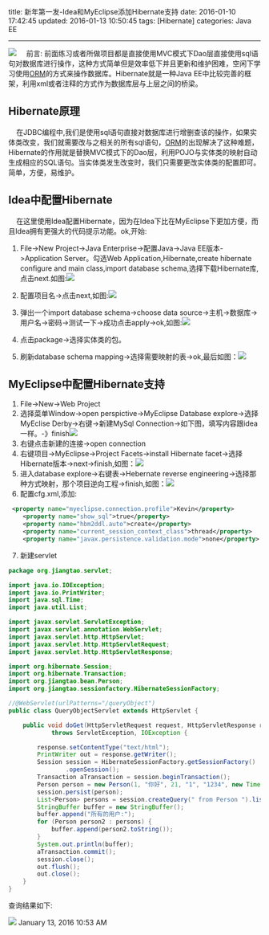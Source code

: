 title: 新年第一发-Idea和MyEclipse添加Hibernate支持
date: 2016-01-10 17:42:45
updated: 2016-01-13 10:50:45
tags: [Hibernate]
categories: Java EE

---
![](http://7xk0q3.com1.z0.glb.clouddn.com/idea-test.png)
&nbsp;&nbsp;&nbsp;&nbsp;前言: 前面练习或者所做项目都是直接使用MVC模式下Dao层直接使用sql语句对数据库进行操作，这种方式简单但是效率低下并且更新和维护困难，空闲下学习使用[ORM](https://zh.wikipedia.org/zh-cn/%E5%AF%B9%E8%B1%A1%E5%85%B3%E7%B3%BB%E6%98%A0%E5%B0%84)的方式来操作数据库。Hibernate就是一种Java EE中比较完善的框架，利用xml或者注释的方式作为数据库层与上层之间的桥梁。
<!--more-->
## Hibernate原理
&nbsp;&nbsp;&nbsp;&nbsp;在JDBC编程中,我们是使用sql语句直接对数据库进行增删查该的操作，如果实体类改变，我们就需要改与之相关的所有sql语句，[ORM](https://zh.wikipedia.org/zh-cn/%E5%AF%B9%E8%B1%A1%E5%85%B3%E7%B3%BB%E6%98%A0%E5%B0%84)的出现解决了这种难题，Hibernate的作用就是替换MVC模式下的Dao层，利用POJO与实体类的映射自动生成相应的SQL语句。当实体类发生改变时，我们只需要更改实体类的配置即可。简单，方便，易维护。
## Idea中配置Hibernate
&nbsp;&nbsp;&nbsp;&nbsp;在这里使用Idea配置Hibernate，因为在Idea下比在MyEclipse下更加方便，而且Idea拥有更强大的代码提示功能。ok,开始:
1. File->New Project->Java Enterprise->配置Java->Java EE版本->Application Server。勾选Web Application,Hibernate,create hibernate configure and main class,import database schema,选择下载Hibernate库,点击next.如图:![](http://7xk0q3.com1.z0.glb.clouddn.com/QQ%E6%88%AA%E5%9B%BE-new-hibernate-project.png)

2. 配置项目名->点击next,如图:![](http://7xk0q3.com1.z0.glb.clouddn.com/QQ%E6%88%AA%E5%9B%BE-hibernate-project-name.png)
3. 弹出一个import database schema->choose data source->主机->数据库->用户名->密码->测试一下->成功点击apply->ok,如图:![](http://7xk0q3.com1.z0.glb.clouddn.com/QQ%E6%88%AA%E5%9B%BEhibernate-database.png)
4. 点击package->选择实体类的包。
5. 刷新database schema mapping->选择需要映射的表->ok,最后如图：![](http://7xk0q3.com1.z0.glb.clouddn.com/QQ%E6%88%AA%E5%9B%BEimpot-database-schema.png)

## MyEclipse中配置Hibernate支持
1. File->New->Web Project
2. 选择菜单Window->open perspictive->MyEclipse Database explore->选择MyEclise Derby->右键->新建MySql Connection->如下图，填写内容跟idea一样。-》finish![](http://7xk0q3.com1.z0.glb.clouddn.com/QQ%E6%88%AA%E5%9B%BE-MyEclipse-connection-database.png)
3. 右键点击新建的连接->open connection
4. 右键项目->MyEclipse->Project Facets->install Hibernate facet->选择Hibernate版本->next->finish,如图：![](http://7xk0q3.com1.z0.glb.clouddn.com/QQ%E6%88%AA%E5%9B%BEsession-factory.png)
5. 进入database explore->右键表->Hebernate reverse engineering->选择那种方式映射，那个项目逆向工程->finish,如图：![](http://7xk0q3.com1.z0.glb.clouddn.com/QQ%E6%88%AA%E5%9B%BEmyeclipse-database-engineering.png)
6. 配置cfg.xml,添加:
```xml
 <property name="myeclipse.connection.profile">Kevin</property>
	<property name="show_sql">true</property>
	<property name="hbm2ddl.auto">create</property>
	<property name="current_session_context_class">thread</property>
	<property name="javax.persistence.validation.mode">none</property>
```

7. 新建servlet

```java
package org.jiangtao.servlet;

import java.io.IOException;
import java.io.PrintWriter;
import java.sql.Time;
import java.util.List;

import javax.servlet.ServletException;
import javax.servlet.annotation.WebServlet;
import javax.servlet.http.HttpServlet;
import javax.servlet.http.HttpServletRequest;
import javax.servlet.http.HttpServletResponse;

import org.hibernate.Session;
import org.hibernate.Transaction;
import org.jiangtao.bean.Person;
import org.jiangtao.sessionfactory.HibernateSessionFactory;

//@WebServlet(urlPatterns="/queryObject")
public class QueryObjectServlet extends HttpServlet {

	public void doGet(HttpServletRequest request, HttpServletResponse response)
			throws ServletException, IOException {

		response.setContentType("text/html");
		PrintWriter out = response.getWriter();
		Session session = HibernateSessionFactory.getSessionFactory()
				.openSession();
		Transaction aTransaction = session.beginTransaction();
		Person person = new Person(1, "你好", 21, "1", "1234", new Time(121212));
		session.persist(person);
		List<Person> persons = session.createQuery(" from Person ").list();
		StringBuffer buffer = new StringBuffer();
		buffer.append("所有的用户:");
		for (Person person2 : persons) {
			buffer.append(person2.toString());
		}
		System.out.println(buffer);
		aTransaction.commit();
		session.close();
		out.flush();
		out.close();
	}
}
```
查询结果如下:

![](http://7xk0q3.com1.z0.glb.clouddn.com/QQ%E6%88%AA%E5%9B%BEquery-result.png)
January 13, 2016 10:53 AM










